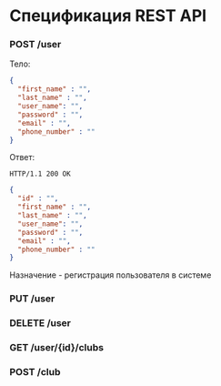 # Спецификация REST API

### POST /user

Тело:
```json
{
  "first_name" : "",
  "last_name" : "",
  "user_name": "",
  "password" : "",
  "email" : "",
  "phone_number" : ""
}
```
Ответ:

```http
HTTP/1.1 200 OK
```

```json
{
  "id" : "",
  "first_name" : "",
  "last_name" : "",
  "user_name": "",
  "password" : "",
  "email" : "",
  "phone_number" : ""
}
```
Назначение - регистрация пользователя в системе

### PUT /user

### DELETE /user

### GET /user/{id}/clubs

### POST /club
